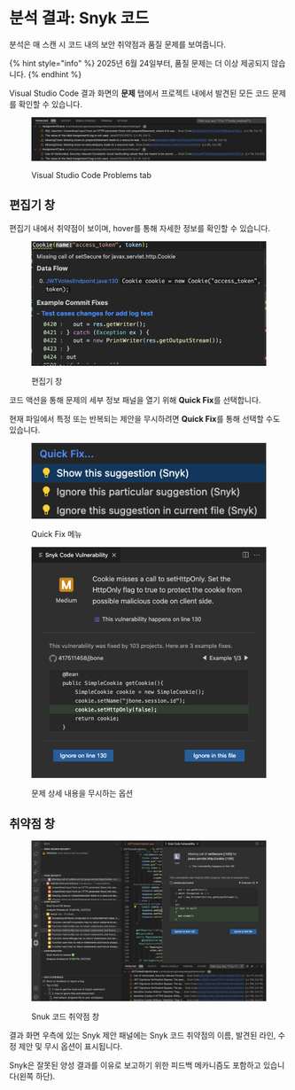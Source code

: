 # 분석 결과: Snyk 코드

분석은 매 스캔 시 코드 내의 보안 취약점과 품질 문제를 보여줍니다.

{% hint style="info" %}
2025년 6월 24일부터, 품질 문제는 더 이상 제공되지 않습니다.
{% endhint %}

Visual Studio Code 결과 화면의 **문제** 탭에서 프로젝트 내에서 발견된 모든 코드 문제를 확인할 수 있습니다.

<figure><img src="../../../../.gitbook/assets/Screenshot 2023-03-17 at 13.41.55.png" alt="Visual Studio Code Problems tab"><figcaption><p>Visual Studio Code Problems tab</p></figcaption></figure>

## 편집기 창

편집기 내에서 취약점이 보이며, hover를 통해 자세한 정보를 확인할 수 있습니다.

<figure><img src="../../../../.gitbook/assets/Screenshot 2023-03-17 at 12.31.45.png" alt="편집기 창"><figcaption><p>편집기 창</p></figcaption></figure>

코드 액션을 통해 문제의 세부 정보 패널을 열기 위해 **Quick Fix**를 선택합니다.

현재 파일에서 특정 또는 반복되는 제안을 무시하려면 **Quick Fix**를 통해 선택할 수도 있습니다.

<figure><img src="../../../../.gitbook/assets/Screenshot 2023-03-17 at 16.34.21.png" alt="Quick Fix 메뉴"><figcaption><p>Quick Fix 메뉴</p></figcaption></figure>

<figure><img src="../../../../.gitbook/assets/Screenshot 2023-03-17 at 12.32.22.png" alt="문제 상세 내용을 무시하는 옵션"><figcaption><p>문제 상세 내용을 무시하는 옵션</p></figcaption></figure>

## 취약점 창

<figure><img src="../../../../.gitbook/assets/Screenshot 2023-03-17 at 12.25.28 (1).png" alt="Snuk 코드 취약점 창"><figcaption><p>Snuk 코드 취약점 창</p></figcaption></figure>

결과 화면 우측에 있는 Snyk 제안 패널에는 Snyk 코드 취약점의 이름, 발견된 라인, 수정 제안 및 무시 옵션이 표시됩니다.

Snyk은 잘못된 양성 결과를 이유로 보고하기 위한 피드백 메카니즘도 포함하고 있습니다(왼쪽 하단).
